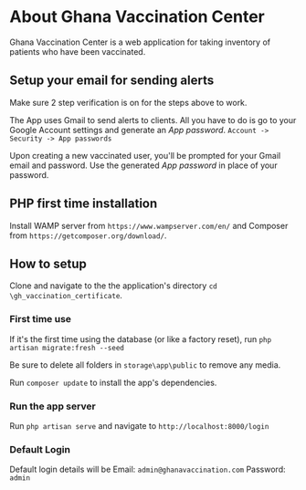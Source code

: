 # About Ghana Vaccination Center

Ghana Vaccination Center is a web application for taking inventory of patients who have been vaccinated.

## Setup your email for sending alerts
Make sure 2 step verification is on for the steps above to work. 

The App uses Gmail to send alerts to clients. All you have to do is go to your Google Account settings and generate an *App password*.
`Account -> Security -> App passwords`

Upon creating a new vaccinated user, you'll be prompted for your Gmail email and password. Use the generated *App password* in place of your password.

## PHP first time installation
Install WAMP server from `https://www.wampserver.com/en/` and Composer from `https://getcomposer.org/download/`.

## How to setup
Clone and navigate to the the application's directory `cd \gh_vaccination_certificate`.

### First time use
If it's the first time using the database (or like a factory reset), run `php artisan migrate:fresh --seed`

Be sure to delete all folders in `storage\app\public` to remove any media.

Run `composer update` to install the app's dependencies.

### Run the app server
Run `php artisan serve` and navigate to `http://localhost:8000/login`

### Default Login
Default login details will be 
Email: `admin@ghanavaccination.com`
Password: `admin`
